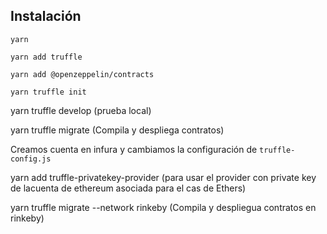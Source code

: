## Instalación

`yarn`

`yarn add truffle`

`yarn add @openzeppelin/contracts`

`yarn truffle init`

yarn truffle develop (prueba local)

yarn truffle migrate (Compila y despliega contratos)

Creamos cuenta en infura y cambiamos la configuración de `truffle-config.js`

yarn add truffle-privatekey-provider (para usar el provider con private key de lacuenta de ethereum asociada para el cas de Ethers)

yarn truffle migrate --network rinkeby (Compila y despliegua contratos en rinkeby)